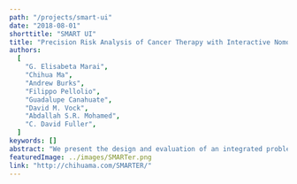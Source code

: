 ```yaml
---
path: "/projects/smart-ui"
date: "2018-08-01"
shorttitle: "SMART UI"
title: "Precision Risk Analysis of Cancer Therapy with Interactive Nomograms and Survival Plots"
authors:
  [
    "G. Elisabeta Marai",
    "Chihua Ma",
    "Andrew Burks",
    "Filippo Pellolio",
    "Guadalupe Canahuate",
    "David M. Vock",
    "Abdallah S.R. Mohamed",
    "C. David Fuller",
  ]
keywords: []
abstract: "We present the design and evaluation of an integrated problem solving environment for cancer therapy analysis. The environment intertwines a statistical martingale model and a K Nearest Neighbor approach with visual encodings, including novel interactive nomograms, in order to compute and explain a patient's probability of survival as a function of similar patient results. A coordinated views paradigm enables exploration of the multivariate, heterogeneous and few-valued data from a large head and neck cancer repository. A visual scaffolding approach further enables users to build from familiar representations to unfamiliar ones."
featuredImage: ../images/SMARTer.png
link: "http://chihuama.com/SMARTER/"
---
```

